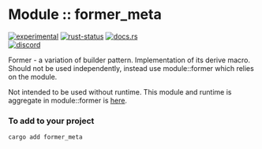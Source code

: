 <!-- {{# generate.module_header{} #}} -->

# Module :: former_meta
<!--{ generate.module_header.start() }-->
 [![experimental](https://raster.shields.io/static/v1?label=&message=experimental&color=orange)](https://github.com/emersion/stability-badges#experimental) [![rust-status](https://github.com/Wandalen/wTools/actions/workflows/module_former_meta_push.yml/badge.svg)](https://github.com/Wandalen/wTools/actions/workflows/module_former_meta_push.yml) [![docs.rs](https://img.shields.io/docsrs/former_meta?color=e3e8f0&logo=docs.rs)](https://docs.rs/former_meta)  
[![discord](https://img.shields.io/discord/872391416519737405?color=eee&logo=discord&logoColor=eee&label=ask)](https://discord.gg/m3YfbXpUUY)
<!--{ generate.module_header.end }-->

Former - a variation of builder pattern. Implementation of its derive macro. Should not be used independently, instead use module::former which relies on the module.

Not intended to be used without runtime. This module and runtime is aggregate in module::former is [here](https://github.com/Wandalen/wTools/tree/master/module/core/former).

### To add to your project

```sh
cargo add former_meta
```
